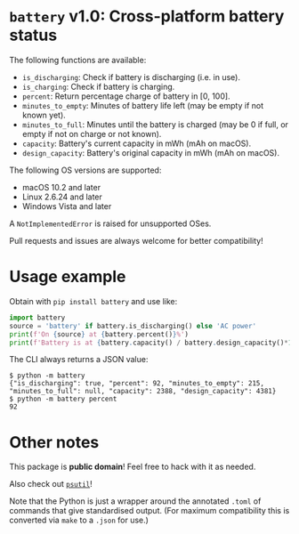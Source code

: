 # `battery` v1.0: Cross-platform battery status

The following functions are available:

- `is_discharging`:        Check if battery is discharging (i.e. in use).
- `is_charging`:           Check if battery is charging.
- `percent`:               Return percentage charge of battery in [0, 100].
- `minutes_to_empty`:      Minutes of battery life left (may be empty if not known yet).
- `minutes_to_full`:       Minutes until the battery is charged (may be 0 if full, or empty if not on charge or not known).
- `capacity`:              Battery's current capacity in mWh (mAh on macOS).
- `design_capacity`:       Battery's original capacity in mWh (mAh on macOS).

The following OS versions are supported:

- macOS 10.2 and later
- Linux 2.6.24 and later
- Windows Vista and later

A `NotImplementedError` is raised for unsupported OSes.

Pull requests and issues are always welcome for better compatibility!

# Usage example

Obtain with `pip install battery` and use like:

```py
import battery
source = 'battery' if battery.is_discharging() else 'AC power'
print(f'On {source} at {battery.percent()}%')
print(f'Battery is at {battery.capacity() / battery.design_capacity()*100:4.1f}% health.')
```

The CLI always returns a JSON value:

```
$ python -m battery
{"is_discharging": true, "percent": 92, "minutes_to_empty": 215, "minutes_to_full": null, "capacity": 2388, "design_capacity": 4381}
$ python -m battery percent
92
```

# Other notes

This package is **public domain**! Feel free to hack with it as needed.

Also check out [`psutil`](https://github.com/giampaolo/psutil/)!

Note that the Python is just a wrapper around the annotated `.toml` of commands that give standardised output.
(For maximum compatibility this is converted via `make` to a `.json` for use.)
